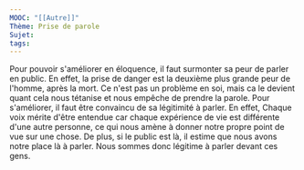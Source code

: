 ```yaml
---
MOOC: "[[Autre]]"
Thème: Prise de parole
Sujet:
tags:
---
```


Pour pouvoir s'améliorer en éloquence, il faut surmonter sa peur de parler en public. En effet, la prise de danger est la deuxième plus grande peur de l'homme, après la mort. Ce n'est pas un problème en soi, mais ca le devient quant cela nous tétanise et nous empêche de prendre la parole.
Pour s'améliorer, il faut être convaincu de sa légitimité à parler. En effet, Chaque voix mérite d'être entendue car chaque expérience de vie est différente d'une autre personne, ce qui nous amène à donner notre propre point de vue sur une chose. De plus, si le public est là, il estime que nous avons notre place là à parler. Nous sommes donc légitime à parler devant ces gens.

